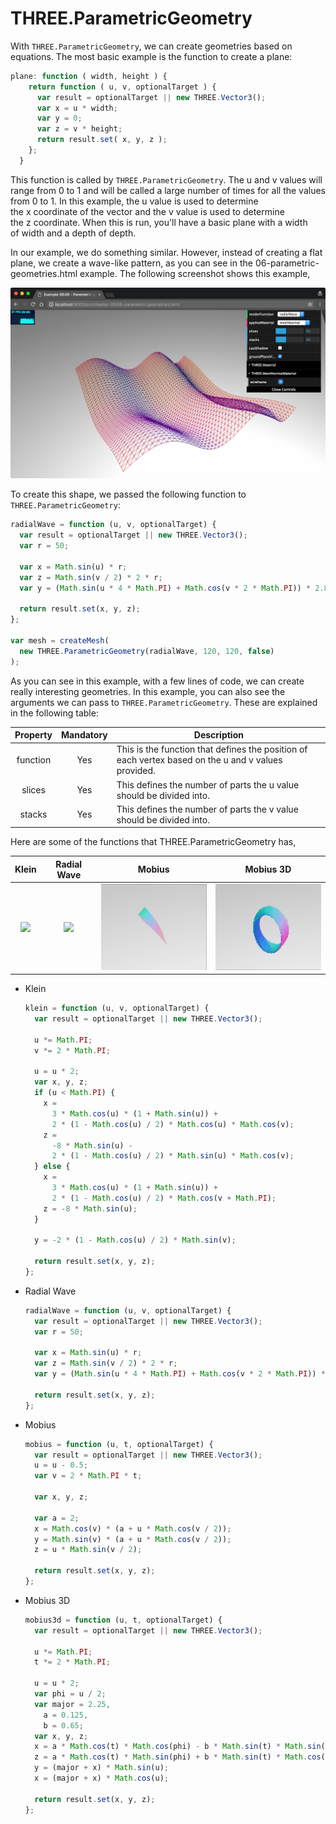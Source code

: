 # THREE.ParametricGeometry

With `THREE.ParametricGeometry`, we can create geometries based on equations. The most basic example is the function to create a plane:

```js
plane: function ( width, height ) {
    return function ( u, v, optionalTarget ) {
      var result = optionalTarget || new THREE.Vector3();
      var x = u * width;
      var y = 0;
      var z = v * height;
      return result.set( x, y, z );
    };
  }
```

This function is called by `THREE.ParametricGeometry`. The u and v values will range from 0 to 1 and will be called a large number of times for all the values from 0 to 1. In this example, the u value is used to determine the x coordinate of the vector and the v value is used to determine the z coordinate. When this is run, you'll have a basic plane with a width of width and a depth of depth.

In our example, we do something similar. However, instead of creating a flat plane, we create a wave-like pattern, as you can see in the 06-parametric-geometries.html example. The following screenshot shows this example,

![parametric](parametric.png)

To create this shape, we passed the following function to `THREE.ParametricGeometry`:

```js
radialWave = function (u, v, optionalTarget) {
  var result = optionalTarget || new THREE.Vector3();
  var r = 50;

  var x = Math.sin(u) * r;
  var z = Math.sin(v / 2) * 2 * r;
  var y = (Math.sin(u * 4 * Math.PI) + Math.cos(v * 2 * Math.PI)) * 2.8;

  return result.set(x, y, z);
};

var mesh = createMesh(
  new THREE.ParametricGeometry(radialWave, 120, 120, false)
);
```

As you can see in this example, with a few lines of code, we can create really interesting geometries. In this example, you can also see the arguments we can pass to `THREE.ParametricGeometry`. These are explained in the following table:

<table>
    <thead>
        <tr>
            <th  style="text-align: center;">Property</th>
            <th  style="text-align: center;">Mandatory</th>
            <th  style="text-align: center;">Description</th>
        </tr>
    </thead>
    <tbody>
        <tr>
            <td  style="text-align: center;">
                function
            </td>
            <td  style="text-align: center;">
                Yes
            </td>
            <td>
                This is the function that defines the position of each vertex based on the u and v values provided.
            </td>
        </tr>
        <tr>
            <td  style="text-align: center;">
                slices
            </td>
            <td  style="text-align: center;">
                Yes
            </td>
            <td>
                This defines the number of parts the u value should be divided into.
            </td>
        </tr>
                <tr>
            <td  style="text-align: center;">
                stacks
            </td>
            <td  style="text-align: center;">
                Yes
            </td>
            <td>
                This defines the number of parts the v value should be divided into.
            </td>
        </tr>
    </tbody>
</table>

Here are some of the functions that THREE.ParametricGeometry has,

<table>
    <thead>
        <tr>
            <th  style="text-align: center;">Klein</th>
            <th  style="text-align: center;">Radial Wave</th>
            <th  style="text-align: center;">Mobius</th>
            <th  style="text-align: center;">Mobius 3D</th>
        </tr>
    </thead>
    <tbody>
        <tr>
            <td  style="text-align: center;">
                <img src="img/klein.gif" width="200px">
            </td>
            <td  style="text-align: center;">
                <img src="img/radialwave.gif" width="200px">
            </td>
            <td  style="text-align: center;">
                <img src="img/mobius.gif" width="200px">
            </td>
            <td  style="text-align: center;">
                <img src="img/mobius3d.gif" width="200px">
            </td>
        </tr>
    </tbody>
</table>

- Klein

  ```js
  klein = function (u, v, optionalTarget) {
    var result = optionalTarget || new THREE.Vector3();

    u *= Math.PI;
    v *= 2 * Math.PI;

    u = u * 2;
    var x, y, z;
    if (u < Math.PI) {
      x =
        3 * Math.cos(u) * (1 + Math.sin(u)) +
        2 * (1 - Math.cos(u) / 2) * Math.cos(u) * Math.cos(v);
      z =
        -8 * Math.sin(u) -
        2 * (1 - Math.cos(u) / 2) * Math.sin(u) * Math.cos(v);
    } else {
      x =
        3 * Math.cos(u) * (1 + Math.sin(u)) +
        2 * (1 - Math.cos(u) / 2) * Math.cos(v + Math.PI);
      z = -8 * Math.sin(u);
    }

    y = -2 * (1 - Math.cos(u) / 2) * Math.sin(v);

    return result.set(x, y, z);
  };
  ```

- Radial Wave

  ```js
  radialWave = function (u, v, optionalTarget) {
    var result = optionalTarget || new THREE.Vector3();
    var r = 50;

    var x = Math.sin(u) * r;
    var z = Math.sin(v / 2) * 2 * r;
    var y = (Math.sin(u * 4 * Math.PI) + Math.cos(v * 2 * Math.PI)) * 2.8;

    return result.set(x, y, z);
  };
  ```

- Mobius

  ```js
  mobius = function (u, t, optionalTarget) {
    var result = optionalTarget || new THREE.Vector3();
    u = u - 0.5;
    var v = 2 * Math.PI * t;

    var x, y, z;

    var a = 2;
    x = Math.cos(v) * (a + u * Math.cos(v / 2));
    y = Math.sin(v) * (a + u * Math.cos(v / 2));
    z = u * Math.sin(v / 2);

    return result.set(x, y, z);
  };
  ```

- Mobius 3D

  ```js
  mobius3d = function (u, t, optionalTarget) {
    var result = optionalTarget || new THREE.Vector3();

    u *= Math.PI;
    t *= 2 * Math.PI;

    u = u * 2;
    var phi = u / 2;
    var major = 2.25,
      a = 0.125,
      b = 0.65;
    var x, y, z;
    x = a * Math.cos(t) * Math.cos(phi) - b * Math.sin(t) * Math.sin(phi);
    z = a * Math.cos(t) * Math.sin(phi) + b * Math.sin(t) * Math.cos(phi);
    y = (major + x) * Math.sin(u);
    x = (major + x) * Math.cos(u);

    return result.set(x, y, z);
  };
  ```
